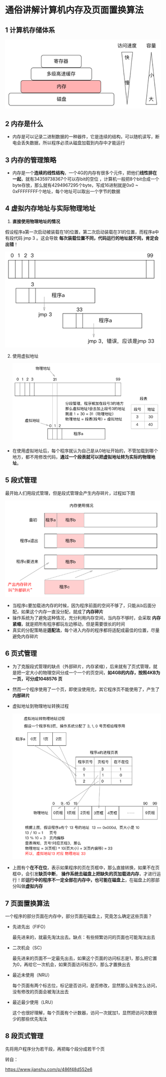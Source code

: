 # 通俗讲解计算机内存及页面置换算法

## 1 计算机存储体系

![](./img/计算机存储体系结构.png)



## 2 内存是什么

* 内存是可以记录二进制数据的一种器件，它是连续的结构，可以随机读写，断电会丢失数据，所以程序必须从磁盘加载到内存中才能运行



## 3 内存的管理策略

* 内存是一个**连续的线性结构**，一个4G的内存有很多个元件，把他们**线性排在一起**，就有34359738367个可以存bit的空位 ，计算机一般把8个bit合成一个byte存放，那么就有4294967295个byte，写成16进制就是0x0 ~ 0xFFFFFFFF个地址，每个地址可以取出一个字节的数据



## 4 虚拟内存地址与实际物理地址

1. **直接使用物理地址的情况**

假设程序a第一次启动被装载在1的位置，第二次启动装载在31的位置，而程序a中有段代码 jmp 3 。这会导致 **每次装载位置不同，代码运行的地址就不同，肯定会出错**！

![](./img/直接使用物理地址.png)

2. 使用虚拟地址

   ![](./img/使用虚拟地址.png)

* 在使用虚拟地址后，每个程序就认为自己是从0地址开始的，不管加载到哪个地方，都不用修改代码，**通过一个段表就可以把虚拟地址转为实际的物理地址**。 



## 5 段式管理

最开始人们用段式管理，但是段式管理会产生内存碎片，过程如下图 

![](./img/段式管理.png)

* 当程序c要加载进内存的时候，因为程序前面的空间不够了，只能从b后面分配，如果这个内存一直没分配，就成了**内存碎片**
* 操作系统为了避免这种情况，充分利用内存空间，当内存不够时，会采取 **内存紧缩**，就是把所有程序都玩左边移动，但是需要很长的时间
* 真实的分配策略是**适配法**，每个进入内存的程序都将适配成最佳的位置，尽量避免内存碎片



## 6 页式管理

* 为了克服段式管理的缺点（外部碎片，内存紧缩），后来就有了页式管理，就是把一定大小的物理空间分成一个一个的页空间，**如4GB的内存，按照4KB为一页，可分成1048576 页**

* 然而一个程序使用了一个页，即使没使用完，其它程序页不能使用了，产生了**内部碎片**

* 虚拟地址到物理地址转换过程 

  ![](./img/虚拟地址转物理地址的过程.png)

* 上图有个**在不在位**，表示如果程序的页在页框中，那么直接转换，如果不在页框中，会引发**缺页中断**， **操作系统去磁盘上把缺失的页加载进内存**，才进行运行！即**运行中的程序不一定全部在内存中，也可能在磁盘上**，在磁盘上的那部分叫做**虚拟内存**



## 7 页面置换算法

一个程序的部分页面在内存中，部分页面在磁盘上，究竟怎么确定这些页面？ 

* 先进先出（FIFO） 

  最先进来的，就最先淘汰出去。缺点：有些频繁访问的页面也可能淘汰出去 

* 二次机会（SC） 

  最先进来的页面不一定最先出去，如果这个页面的访问标志是1，那么把它置为0，再给它一次机会，如果页面访问标志0，那么才置换出去 

* 最近未使用（NRU） 

  每个页面有两个标志位，标记是否访问，是否修改，显然那么没有怎么访问，没有修改的页面会被淘汰出去 

* 最近最少使用（LRU） 

  这个也很好理解，每个页面有个计数器，访问一次就加1，显然把访问次数很少的那些优先淘汰 



## 8 段页式管理

先将用户程序分为若干段，再把每个段分成若干个页



转自：

https://www.jianshu.com/p/486f48d552e6